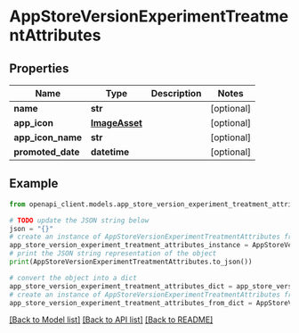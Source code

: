 # AppStoreVersionExperimentTreatmentAttributes


## Properties

Name | Type | Description | Notes
------------ | ------------- | ------------- | -------------
**name** | **str** |  | [optional] 
**app_icon** | [**ImageAsset**](ImageAsset.md) |  | [optional] 
**app_icon_name** | **str** |  | [optional] 
**promoted_date** | **datetime** |  | [optional] 

## Example

```python
from openapi_client.models.app_store_version_experiment_treatment_attributes import AppStoreVersionExperimentTreatmentAttributes

# TODO update the JSON string below
json = "{}"
# create an instance of AppStoreVersionExperimentTreatmentAttributes from a JSON string
app_store_version_experiment_treatment_attributes_instance = AppStoreVersionExperimentTreatmentAttributes.from_json(json)
# print the JSON string representation of the object
print(AppStoreVersionExperimentTreatmentAttributes.to_json())

# convert the object into a dict
app_store_version_experiment_treatment_attributes_dict = app_store_version_experiment_treatment_attributes_instance.to_dict()
# create an instance of AppStoreVersionExperimentTreatmentAttributes from a dict
app_store_version_experiment_treatment_attributes_from_dict = AppStoreVersionExperimentTreatmentAttributes.from_dict(app_store_version_experiment_treatment_attributes_dict)
```
[[Back to Model list]](../README.md#documentation-for-models) [[Back to API list]](../README.md#documentation-for-api-endpoints) [[Back to README]](../README.md)


